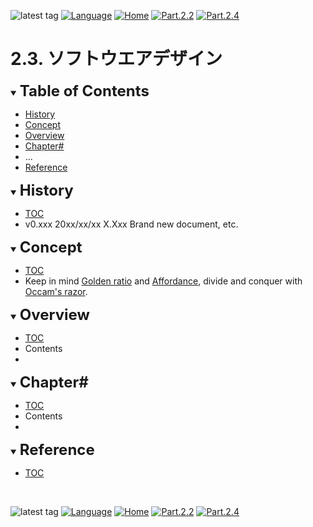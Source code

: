 ![latest tag](https://img.shields.io/github/v/tag/gtuja/CSC_MS.svg?color=brightgreen)
[![Language](https://img.shields.io/badge/%E8%A8%80%E8%AA%9E-English-brightgreen)](https://github.com/gtuja/CSC_MS/blob/main/Part2/3.SoftwareDesign_en.md)
[![Home](https://img.shields.io/badge/Home-Readme-brightgreen)](https://github.com/gtuja/CSC_MS/blob/main/README.md)
[![Part.2.2](https://img.shields.io/badge/Prev-Part.2.2-brightgreen)](https://github.com/gtuja/CSC_MS/blob/main/Part2/2.RequirementAnalysis.md)
[![Part.2.4](https://img.shields.io/badge/Next-Part.2.4-brightgreen)](https://github.com/gtuja/CSC_MS/blob/main/Part2/4.SoftwareImplementation.md)

# 2.3. ソフトウエアデザイン

<div id="toc"></div>
<details open>
<summary><font size="5"><b>Table of Contents</b></font></summary>

- [History](#history)
- [Concept](#Concept)
- [Overview](#Overview)
- [Chapter#](#Chapter#)
- ...
- [Reference](#Reference)

</details>

<div id="history"></div>
<details open>
<summary><font size="5"><b>History</b></font></summary> 

- [TOC](#toc)
- v0.xxx 20xx/xx/xx X.Xxx Brand new document, etc.

</details>

<div id="Concept"></div>
<details open>
<summary><font size="5"><b>Concept</b></font></summary>

- [TOC](#toc)
- Keep in mind [Golden ratio](https://en.m.wikipedia.org/wiki/Golden_ratio) and [Affordance](https://en.m.wikipedia.org/wiki/Affordance), divide and conquer with [Occam's razor](https://en.m.wikipedia.org/wiki/Occam%27s_razor). 

</details>

<div id="Overview"></div>
<details open>
<summary><font size="5"><b>Overview</b></font></summary>

- [TOC](#toc)
- Contents
- 

</details>

<div id="Chapter#"></div>
<details open>
<summary><font size="5"><b>Chapter#</b></font></summary>

- [TOC](#toc)
- Contents
- 

</details>

<div id="Reference"></div>
<details open>
<summary><font size="5"><b>Reference</b></font></summary>

- [TOC](#toc)

</details>
<br>

![latest tag](https://img.shields.io/github/v/tag/gtuja/CSC_MS.svg?color=brightgreen)
[![Language](https://img.shields.io/badge/%E8%A8%80%E8%AA%9E-English-brightgreen)](https://github.com/gtuja/CSC_MS/blob/main/Part2/3.SoftwareDesign_en.md)
[![Home](https://img.shields.io/badge/Home-Readme-brightgreen)](https://github.com/gtuja/CSC_MS/blob/main/README.md)
[![Part.2.2](https://img.shields.io/badge/Prev-Part.2.2-brightgreen)](https://github.com/gtuja/CSC_MS/blob/main/Part2/2.RequirementAnalysis.md)
[![Part.2.4](https://img.shields.io/badge/Next-Part.2.4-brightgreen)](https://github.com/gtuja/CSC_MS/blob/main/Part2/4.SoftwareImplementation.md)
